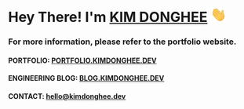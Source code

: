 <h1>Hey There! I'm <a href="https://github.com/DEVHEE/" target="_blank">KIM DONGHEE</a> <img
src="/hi.gif" width="32" /></h1>

<h3>For more information, please refer to the portfolio website.</h4>

<h4>PORTFOLIO: <b><a href="https://portfolio.kimdonghee.dev">PORTFOLIO.KIMDONGHEE.DEV</a></b></h4>

<h4>ENGINEERING BLOG: <b><a href="https://blog.kimdonghee.dev">BLOG.KIMDONGHEE.DEV</a></b></h4>

<h4>CONTACT: <b><a href="mailto:hello@kimdonghee.dev">hello@kimdonghee.dev</a></b></h4>
